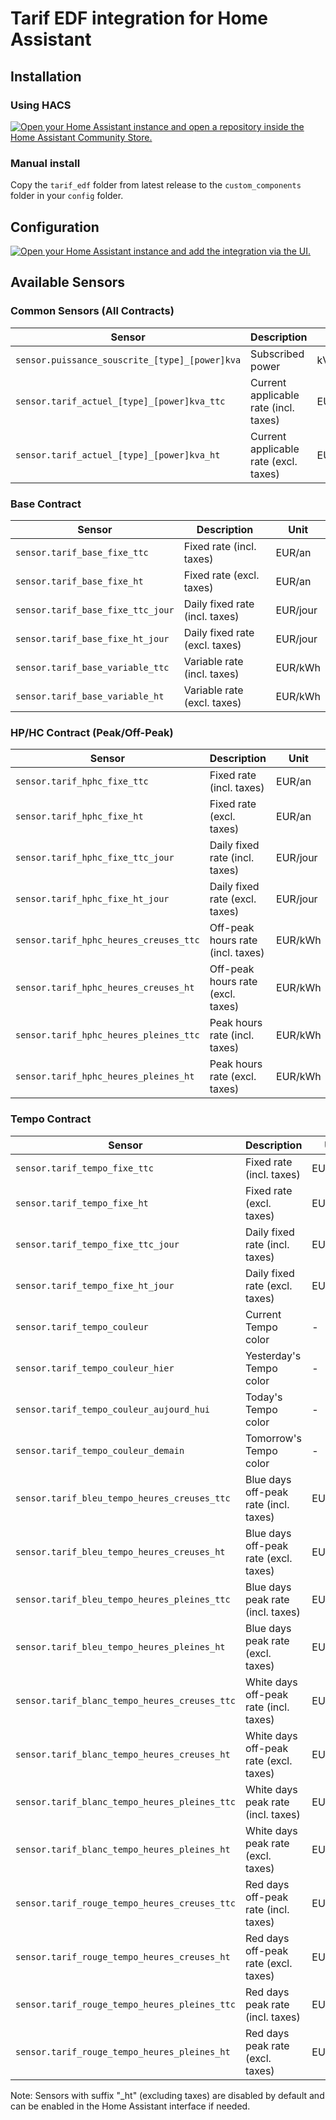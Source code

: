 # Tarif EDF integration for Home Assistant

## Installation

### Using HACS

[![Open your Home Assistant instance and open a repository inside the Home Assistant Community Store.](https://my.home-assistant.io/badges/hacs_repository.svg)](https://my.home-assistant.io/redirect/hacs_repository/?owner=delphiki&repository=hass-tarif-edf&category=integration)

### Manual install

Copy the `tarif_edf` folder from latest release to the `custom_components` folder in your `config` folder.

## Configuration

[![Open your Home Assistant instance and add the integration via the UI.](https://my.home-assistant.io/badges/config_flow_start.svg)](https://my.home-assistant.io/redirect/config_flow_start/?domain=tarif_edf)

## Available Sensors

### Common Sensors (All Contracts)
| Sensor | Description | Unit | Example |
|--------|-------------|------|---------|
| `sensor.puissance_souscrite_[type]_[power]kva` | Subscribed power | kVA | `sensor.puissance_souscrite_base_6kva` |
| `sensor.tarif_actuel_[type]_[power]kva_ttc` | Current applicable rate (incl. taxes) | EUR/kWh | `sensor.tarif_actuel_base_6kva_ttc` |
| `sensor.tarif_actuel_[type]_[power]kva_ht` | Current applicable rate (excl. taxes) | EUR/kWh | `sensor.tarif_actuel_base_6kva_ht` |

### Base Contract
| Sensor | Description | Unit |
|--------|-------------|------|
| `sensor.tarif_base_fixe_ttc` | Fixed rate (incl. taxes) | EUR/an |
| `sensor.tarif_base_fixe_ht` | Fixed rate (excl. taxes) | EUR/an |
| `sensor.tarif_base_fixe_ttc_jour` | Daily fixed rate (incl. taxes) | EUR/jour |
| `sensor.tarif_base_fixe_ht_jour` | Daily fixed rate (excl. taxes) | EUR/jour |
| `sensor.tarif_base_variable_ttc` | Variable rate (incl. taxes) | EUR/kWh |
| `sensor.tarif_base_variable_ht` | Variable rate (excl. taxes) | EUR/kWh |

### HP/HC Contract (Peak/Off-Peak)
| Sensor | Description | Unit |
|--------|-------------|------|
| `sensor.tarif_hphc_fixe_ttc` | Fixed rate (incl. taxes) | EUR/an |
| `sensor.tarif_hphc_fixe_ht` | Fixed rate (excl. taxes) | EUR/an |
| `sensor.tarif_hphc_fixe_ttc_jour` | Daily fixed rate (incl. taxes) | EUR/jour |
| `sensor.tarif_hphc_fixe_ht_jour` | Daily fixed rate (excl. taxes) | EUR/jour |
| `sensor.tarif_hphc_heures_creuses_ttc` | Off-peak hours rate (incl. taxes) | EUR/kWh |
| `sensor.tarif_hphc_heures_creuses_ht` | Off-peak hours rate (excl. taxes) | EUR/kWh |
| `sensor.tarif_hphc_heures_pleines_ttc` | Peak hours rate (incl. taxes) | EUR/kWh |
| `sensor.tarif_hphc_heures_pleines_ht` | Peak hours rate (excl. taxes) | EUR/kWh |

### Tempo Contract
| Sensor | Description | Unit |
|--------|-------------|------|
| `sensor.tarif_tempo_fixe_ttc` | Fixed rate (incl. taxes) | EUR/an |
| `sensor.tarif_tempo_fixe_ht` | Fixed rate (excl. taxes) | EUR/an |
| `sensor.tarif_tempo_fixe_ttc_jour` | Daily fixed rate (incl. taxes) | EUR/jour |
| `sensor.tarif_tempo_fixe_ht_jour` | Daily fixed rate (excl. taxes) | EUR/jour |
| `sensor.tarif_tempo_couleur` | Current Tempo color | - |
| `sensor.tarif_tempo_couleur_hier` | Yesterday's Tempo color | - |
| `sensor.tarif_tempo_couleur_aujourd_hui` | Today's Tempo color | - |
| `sensor.tarif_tempo_couleur_demain` | Tomorrow's Tempo color | - |
| `sensor.tarif_bleu_tempo_heures_creuses_ttc` | Blue days off-peak rate (incl. taxes) | EUR/kWh |
| `sensor.tarif_bleu_tempo_heures_creuses_ht` | Blue days off-peak rate (excl. taxes) | EUR/kWh |
| `sensor.tarif_bleu_tempo_heures_pleines_ttc` | Blue days peak rate (incl. taxes) | EUR/kWh |
| `sensor.tarif_bleu_tempo_heures_pleines_ht` | Blue days peak rate (excl. taxes) | EUR/kWh |
| `sensor.tarif_blanc_tempo_heures_creuses_ttc` | White days off-peak rate (incl. taxes) | EUR/kWh |
| `sensor.tarif_blanc_tempo_heures_creuses_ht` | White days off-peak rate (excl. taxes) | EUR/kWh |
| `sensor.tarif_blanc_tempo_heures_pleines_ttc` | White days peak rate (incl. taxes) | EUR/kWh |
| `sensor.tarif_blanc_tempo_heures_pleines_ht` | White days peak rate (excl. taxes) | EUR/kWh |
| `sensor.tarif_rouge_tempo_heures_creuses_ttc` | Red days off-peak rate (incl. taxes) | EUR/kWh |
| `sensor.tarif_rouge_tempo_heures_creuses_ht` | Red days off-peak rate (excl. taxes) | EUR/kWh |
| `sensor.tarif_rouge_tempo_heures_pleines_ttc` | Red days peak rate (incl. taxes) | EUR/kWh |
| `sensor.tarif_rouge_tempo_heures_pleines_ht` | Red days peak rate (excl. taxes) | EUR/kWh |

Note: Sensors with suffix "_ht" (excluding taxes) are disabled by default and can be enabled in the Home Assistant interface if needed.

